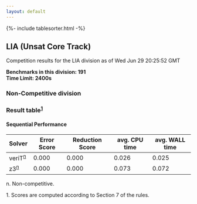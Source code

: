 ```yaml
---
layout: default
---
```

{%- include tablesorter.html -%}

##  LIA (Unsat Core Track)

Competition results for the LIA division as of Wed Jun 29 20:25:52 GMT

**Benchmarks in this division: 191**
<br/>
**Time Limit: 2400s**


###  Non-Competitive division 
### Result table<sup><a href="#fn1">1</a></sup>
 




#### Sequential Performance
<table id="sequential" class="result sorted">
<thead>
<tr>
<th class="center">Solver</th>
<th class="center">Error Score</th>
<th class="center">Reduction Score</th>
<th class="center">avg. CPU time </th>
<th class="center">avg. WALL time </th>
</tr>
</thead>
<tr>
<td>veriT<SUP><a href="#fn">n</a></SUP>
</td>
<td class="right">0.000</td>
<td class="right">0.000</td>
<td class="right">0.026</td>
<td class="right">0.025</td>
</tr>
<tr>
<td>z3<SUP><a href="#fn">n</a></SUP>
</td>
<td class="right">0.000</td>
<td class="right">0.000</td>
<td class="right">0.073</td>
<td class="right">0.072</td>
</tr>
</table>
<span id="fn"> n. Non-competitive.</span>

<span id="fn1"> 1. Scores are computed according to Section 7 of the rules.</span>


